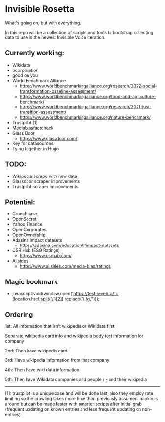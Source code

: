 # Invisible Rosetta

What's going on, but with everything. 

In this repo will be a collection of scripts and tools to bootstrap collecting 
data to use in the newest Invisible Voice iteration. 

## Currently working:
- Wikidata
- bcorporation
- good on you
- World Benchmark Alliance
    - https://www.worldbenchmarkingalliance.org/research/2022-social-transformation-baseline-assessment/
    - https://www.worldbenchmarkingalliance.org/food-and-agriculture-benchmark/
    - https://www.worldbenchmarkingalliance.org/research/2021-just-transition-assessment/
    - https://www.worldbenchmarkingalliance.org/nature-benchmark/
- Trustpilot [1]
- Mediabiasfactcheck
- Glass Door 
    - https://www.glassdoor.com/
- Key for datasources
- Tying together in Hugo

## TODO:
- Wikipedia scrape with new data
- Glassdoor scraper improvements
- Trustpilot scraper improvements

## Potential:
- Crunchbase
- OpenSecret
- Yahoo Finance
- OpenCorporates
- OpenOwnership
- Adasina impact datasets 
    - https://adasina.com/education/#impact-datasets
- CSR Hub (ESG Ratings)
    - https://www.csrhub.com/
- Allsides
    - https://www.allsides.com/media-bias/ratings

## Magic bookmark
- javascript:void(window.open('https://test.reveb.la/'+(location.href.split('/')[2]).replace(/\./g,'')));


## Ordering 

1st: All information that isn’t wikipedia or Wikidata first

Separate wikipedia card info and wikipedia body text information for company

2nd: Then have wikipedia card

3rd: Have wikipedia information from that company

4th: Then have wiki data information

5th: Then have Wikidata companies and people / - and their wikipedia

---
[1]: trustpilot is a unique case and will be done last, also they employ rate limiting so the crawling takes more time than previously assumed, napkin is around but can be made faster with smarter scripts after initial grab (frequent updating on known entries and less frequent updating on non-entries)
